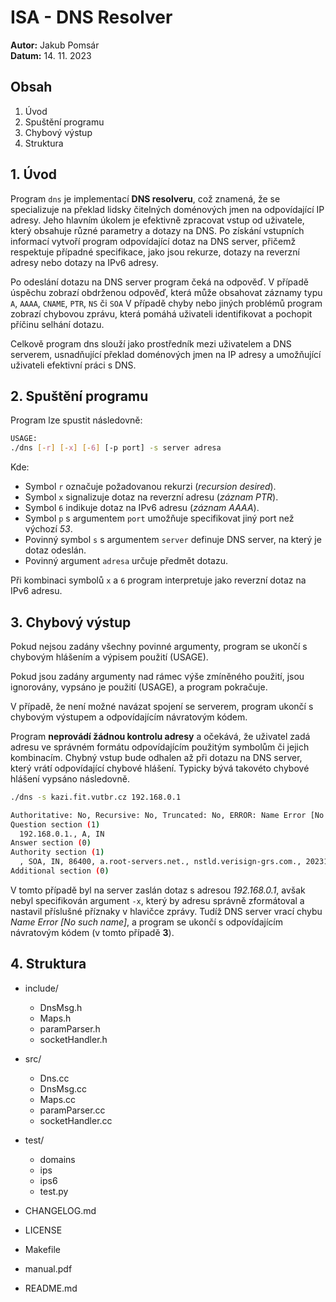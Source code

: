 # ISA - DNS Resolver

**Autor:** Jakub Pomsár  
**Datum:** 14. 11. 2023  

## Obsah
1. Úvod
2. Spuštění programu
3. Chybový výstup
4. Struktura


## 1. Úvod

Program `dns` je implementací **DNS resolveru**, což znamená, že se specializuje na překlad lidsky čitelných doménových jmen na odpovídající IP adresy. Jeho hlavním úkolem je efektivně zpracovat vstup od uživatele, který obsahuje různé parametry a dotazy na DNS. Po získání vstupních informací vytvoří program odpovídající dotaz na DNS server, přičemž respektuje případné specifikace, jako jsou rekurze, dotazy na reverzní adresy nebo dotazy na IPv6 adresy.

Po odeslání dotazu na DNS server program čeká na odpověď. V případě úspěchu zobrazí obdrženou odpověď, která může obsahovat záznamy typu `A`, `AAAA`, `CNAME`, `PTR`, `NS` či `SOA`  V případě chyby nebo jiných problémů program zobrazí chybovou zprávu, která pomáhá uživateli identifikovat a pochopit příčinu selhání dotazu.

Celkově program dns slouží jako prostředník mezi uživatelem a DNS serverem, usnadňující překlad doménových jmen na IP adresy a umožňující uživateli efektivní práci s DNS.

## 2. Spuštění programu
Program lze spustit následovně:

```bash
USAGE:
./dns [-r] [-x] [-6] [-p port] -s server adresa
```
Kde: <br>
*   Symbol `r` označuje požadovanou rekurzi (*recursion desired*).
*   Symbol `x` signalizuje dotaz na reverzní adresu (*záznam PTR*).
*   Symbol `6` indikuje dotaz na IPv6 adresu (*záznam AAAA*).
*   Symbol `p` s argumentem `port` umožňuje specifikovat jiný port než výchozí *53*.
*   Povinný symbol `s` s argumentem `server` definuje DNS server, na který je dotaz odeslán.
*   Povinný argument `adresa` určuje předmět dotazu.

Při kombinaci symbolů `x` a `6` program interpretuje jako reverzní dotaz na IPv6 adresu.

## 3. Chybový výstup
Pokud nejsou zadány všechny povinné argumenty, program se ukončí s chybovým hlášením a výpisem použití (USAGE).

Pokud jsou zadány argumenty nad rámec výše zmíněného použití, jsou ignorovány, vypsáno je použití (USAGE), a program pokračuje.

V případě, že není možné navázat spojení se serverem, program ukončí s chybovým výstupem a odpovídajícím návratovým kódem.

Program **neprovádí žádnou kontrolu adresy** a očekává, že uživatel zadá adresu ve správném formátu odpovídajícím použitým symbolům či jejich kombinacím. Chybný vstup bude odhalen až při dotazu na DNS server, který vrátí odpovídající chybové hlášení. Typicky bývá takovéto chybové hlášení vypsáno následovně.

```bash
./dns -s kazi.fit.vutbr.cz 192.168.0.1

Authoritative: No, Recursive: No, Truncated: No, ERROR: Name Error [No such name]
Question section (1)
  192.168.0.1., A, IN
Answer section (0)
Authority section (1)
  , SOA, IN, 86400, a.root-servers.net., nstld.verisign-grs.com., 2023111400, 1800, 900, 604800, 86400
Additional section (0)
```
V tomto případě byl na server zaslán dotaz s adresou *192.168.0.1*, avšak nebyl specifikován argument `-x`, který by adresu správně zformátoval a nastavil příslušné příznaky v hlavičce zprávy. Tudíž DNS server vrací chybu *Name Error [No such name]*, a program se ukončí s odpovídajícím návratovým kódem (v tomto případě **3**).

## 4. Struktura 
* include/  
    * DnsMsg.h
    * Maps.h
    * paramParser.h
    * socketHandler.h

* src/
    * Dns.cc    
    * DnsMsg.cc
    * Maps.cc
    * paramParser.cc
    * socketHandler.cc

* test/
    * domains
    * ips
    * ips6
    * test.py

* CHANGELOG.md
* LICENSE
* Makefile
* manual.pdf
* README.md